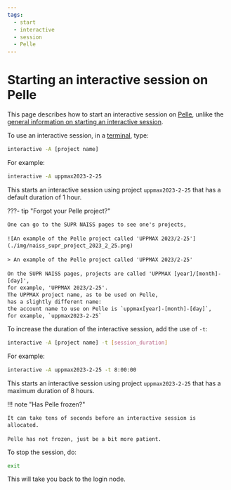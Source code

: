```yaml
---
tags:
  - start
  - interactive
  - session
  - Pelle
---
```


# Starting an interactive session on Pelle

This page describes how to start an interactive session on [Pelle](pelle.md),
unlike the [general information on starting an interactive session](start_interactive_session.md).

To use an interactive session, in a [terminal](../software/terminal.md), type:

```bash
interactive -A [project name]
```

For example:

```bash
interactive -A uppmax2023-2-25
```

This starts an interactive session using project `uppmax2023-2-25`
that has a default duration of 1 hour.

???- tip "Forgot your Pelle project?"

    One can go to the SUPR NAISS pages to see one's projects,

    ![An example of the Pelle project called 'UPPMAX 2023/2-25'](./img/naiss_supr_project_2023_2_25.png)

    > An example of the Pelle project called 'UPPMAX 2023/2-25'

    On the SUPR NAISS pages, projects are called 'UPPMAX [year]/[month]-[day]',
    for example, 'UPPMAX 2023/2-25'.
    The UPPMAX project name, as to be used on Pelle,
    has a slightly different name:
    the account name to use on Pelle is `uppmax[year]-[month]-[day]`,
    for example, `uppmax2023-2-25`

To increase the duration of the interactive session,
add the use of `-t`:

```bash
interactive -A [project name] -t [session_duration]
```

For example:

```bash
interactive -A uppmax2023-2-25 -t 8:00:00
```

This starts an interactive session using project `uppmax2023-2-25`
that has a maximum duration of 8 hours.

!!! note "Has Pelle frozen?"

    It can take tens of seconds before an interactive session is allocated.

    Pelle has not frozen, just be a bit more patient.


To stop the session, do:

```bash
exit
```

This will take you back to the login node.
